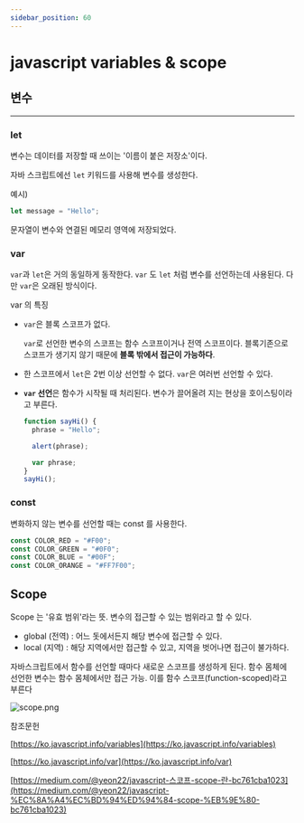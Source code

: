 ```yaml
---
sidebar_position: 60
---
```

# javascript variables & scope



## 변수

---

### let

변수는 데이터를 저장할 때 쓰이는 '이름이 붙은 저장소'이다.

자바 스크립트에선 `let` 키워드를 사용해 변수를 생성한다.

예시)

```jsx
let message = "Hello";
```

문자열이 변수와 연결된 메모리 영역에 저장되었다.



### var

`var`과 `let`은 거의 동일하게 동작한다. `var` 도 `let` 처럼 변수를 선언하는데 사용된다. 다만 `var`은 오래된 방식이다.

var 의 특징

- `var`은 블록 스코프가 없다.

  `var`로 선언한 변수의 스코프는 함수 스코프이거나 전역 스코프이다. 블록기존으로 스코프가 생기지 않기 때문에 **블록 밖에서 접근이 가능하다**.

- 한 스코프에서 `let`은 2번 이상 선언할 수 없다. `var`은 여러번 선언할 수 있다.
- **`var` 선언**은 함수가 시작될 때 처리된다. 변수가 끌어올려 지는 현상을 호이스팅이라고 부른다.

  ```jsx
  function sayHi() {
    phrase = "Hello";

    alert(phrase);

    var phrase;
  }
  sayHi();
  ```




### const

변화하지 않는 변수를 선언할 때는 const 를 사용한다.

```jsx
const COLOR_RED = "#F00";
const COLOR_GREEN = "#0F0";
const COLOR_BLUE = "#00F";
const COLOR_ORANGE = "#FF7F00";
```




## Scope

Scope 는 '유효 범위'라는 뜻. 변수의 접근할 수 있는 범위라고 할 수 있다.

- global (전역) : 어느 돗에서든지 해당 변수에 접근할 수 있다.
- local (지역) : 해당 지역에서만 접근할 수 있고, 지역을 벗어나면 접근이 불가하다.

자바스크립트에서 함수를 선언할 때마다 새로운 스코프를 생성하게 된다. 함수 몸체에 선언한 변수는 함수 몸체에서만 접근 가능. 이를 함수 스코프(function-scoped)라고 부른다

![scope.png](https://user-images.githubusercontent.com/37354708/115562360-5d3c8f00-a2f1-11eb-8424-4c04ff416141.png)




참조문헌

[https://ko.javascript.info/variables](https://ko.javascript.info/variables)

[https://ko.javascript.info/var](https://ko.javascript.info/var)

[https://medium.com/@yeon22/javascript-스코프-scope-란-bc761cba1023](https://medium.com/@yeon22/javascript-%EC%8A%A4%EC%BD%94%ED%94%84-scope-%EB%9E%80-bc761cba1023)
